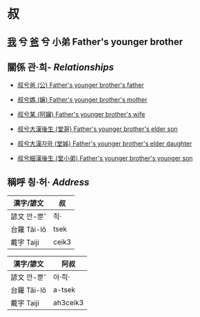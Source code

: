 # 叔
## [我](member1.md) 兮 [爸](member2.md) 兮 小弟 Father's younger brother

## 關係 관·희- _Relationships_

- [叔兮爸 (公) Father's younger brother's father](member8.md)

- [叔兮媽 (嫲) Father's younger brother's mother](member9.md)

- [叔兮某 (阿嬸) Father's younger brother's wife](member34.md)

- [叔兮大漢後生 (堂哥) Father's younger brother's elder son](member73.md)

- [叔兮大漢자와 (堂姊) Father's younger brother's elder daughter](member74.md)

- [叔兮細漢後生 (堂小弟) Father's younger brother's younger son](member75.md)



## 稱呼 칑·허· _Address_

漢字/諺文 | 叔
--- | ---
諺文 깐-뿐ˆ | 즥·
台羅 Tâi-lô | tsek
戴字 Taiji | ceik3


漢字/諺文 | 阿叔
--- | ---
諺文 깐-뿐ˆ | 아·즥·
台羅 Tâi-lô | a-tsek
戴字 Taiji | ah3ceik3


